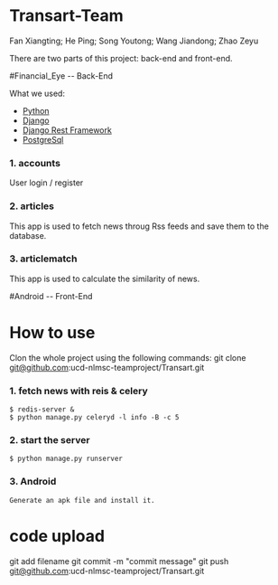 # Transart-Team
Fan Xiangting; He Ping; Song Youtong; Wang Jiandong; Zhao Zeyu

There are two parts of this project: back-end and front-end.

#Financial_Eye -- Back-End

What we used:
* [Python](https://www.python.org)
* [Django](https://www.djangoproject.com)
* [Django Rest Framework](http://www.django-rest-framework.org)
* [PostgreSql](https://www.postgresql.org)

### 1. accounts
User login / register

### 2. articles
This app is used to fetch news throug Rss feeds and save them to the database.

### 3. articlematch
This app is used to calculate the similarity of news.

#Android -- Front-End

# How to use
Clon the whole project using the following commands:
git clone git@github.com:ucd-nlmsc-teamproject/Transart.git

### 1. fetch news with reis & celery
    $ redis-server &
    $ python manage.py celeryd -l info -B -c 5

### 2. start the server
    $ python manage.py runserver

### 3. Android
    Generate an apk file and install it.

# code upload
git add filename
git commit -m "commit message"
git push git@github.com:ucd-nlmsc-teamproject/Transart.git
